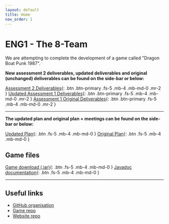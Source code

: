 ```yaml
---
layout: default
title: Home
nav_order: 1
---
```


# ENG1 - The 8-Team
We are attempting to complete the development of a game called "Dragon Boat Punk 1987".


**New assessment 2 deliverables, updated deliverables and original (unchanged) deliverables can be found on the side-bar or below:**

[Assessment 2 Deliverables](Assessment2){: .btn .btn-primary .fs-5 .mb-4 .mb-md-0 .mr-2 } [Updated Assessment 1 Deliverables](Assessment2/updated_deliverables){: .btn .btn-primary .fs-5 .mb-4 .mb-md-0 .mr-2 }
 [Assessment 1 Original Deliverables](Assessment1/Assessment1){: .btn .btn-primary .fs-5 .mb-4 .mb-md-0 .mr-2 }

---

**The updated plan and original plan + meetings can be found on the side-bar or below:**

[Updated Plan](Assessment2/plan/plan){: .btn .fs-5 .mb-4 .mb-md-0 } [Original Plan](Assessment1/meetings/meetings){: .btn .fs-5 .mb-4 .mb-md-0 }


## Game files

[Game download (.jar)](Dragon-Race-2.jar){: .btn .fs-5 .mb-4 .mb-md-0 } [Javadoc documentation](javadoc/index.html){: .btn .fs-5 .mb-4 .mb-md-0 }

---

## Useful links

- [GitHub organisation](https://github.com/ENG1-Team-8)
- [Game repo](https://github.com/ENG1-Team-8/Dragon-Race-2)
- [Website repo](https://github.com/ENG1-Team-8/Dragon-Race-Website-2)

